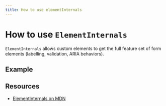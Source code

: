 ```yaml
---
title: How to use elementInternals
---
```

# How to use `ElementInternals`

`ElementInternals` allows custom elements to get the full feature set of form elements (labelling, validation, ARIA behaviors).

## Example

## Resources

- [ElementInternals on MDN](https://developer.mozilla.org/en-US/docs/Web/API/ElementInternals)
